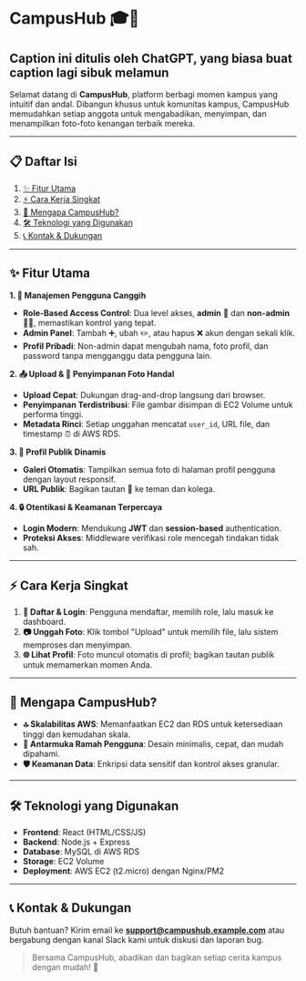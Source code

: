 # CampusHub 🎓📸

## Caption ini ditulis oleh ChatGPT, yang biasa buat caption lagi sibuk melamun

Selamat datang di **CampusHub**, platform berbagi momen kampus yang intuitif dan andal. Dibangun khusus untuk komunitas kampus, CampusHub memudahkan setiap anggota untuk mengabadikan, menyimpan, dan menampilkan foto-foto kenangan terbaik mereka.

---

## 📋 Daftar Isi

1. [✨ Fitur Utama](#-fitur-utama)
2. [⚡ Cara Kerja Singkat](#-cara-kerja-singkat)
3. [🚀 Mengapa CampusHub?](#-mengapa-campushub)
4. [🛠 Teknologi yang Digunakan](#-teknologi-yang-digunakan)
5. [📞 Kontak & Dukungan](#-kontak--dukungan)

---

## ✨ Fitur Utama

**1. 👥 Manajemen Pengguna Canggih**  
- **Role-Based Access Control**: Dua level akses, **admin** 🔑 dan **non-admin** 🧑‍🎓, memastikan kontrol yang tepat.  
- **Admin Panel**: Tambah ➕, ubah ✏️, atau hapus ❌ akun dengan sekali klik.  
- **Profil Pribadi**: Non-admin dapat mengubah nama, foto profil, dan password tanpa mengganggu data pengguna lain.

**2. 📤 Upload & 💾 Penyimpanan Foto Handal**  
- **Upload Cepat**: Dukungan drag-and-drop langsung dari browser.  
- **Penyimpanan Terdistribusi**: File gambar disimpan di EC2 Volume untuk performa tinggi.  
- **Metadata Rinci**: Setiap unggahan mencatat `user_id`, URL file, dan timestamp ⏰ di AWS RDS.

**3. 🌟 Profil Publik Dinamis**  
- **Galeri Otomatis**: Tampilkan semua foto di halaman profil pengguna dengan layout responsif.  
- **URL Publik**: Bagikan tautan 🔗 ke teman dan kolega.

**4. 🔒 Otentikasi & Keamanan Terpercaya**  
- **Login Modern**: Mendukung **JWT** dan **session-based** authentication.  
- **Proteksi Akses**: Middleware verifikasi role mencegah tindakan tidak sah.

---

## ⚡ Cara Kerja Singkat

1. **📝 Daftar & Login**: Pengguna mendaftar, memilih role, lalu masuk ke dashboard.  
2. **📷 Unggah Foto**: Klik tombol "Upload" untuk memilih file, lalu sistem memproses dan menyimpan.  
3. **🌐 Lihat Profil**: Foto muncul otomatis di profil; bagikan tautan publik untuk memamerkan momen Anda.

---

## 🚀 Mengapa CampusHub?

- **🔝 Skalabilitas AWS**: Memanfaatkan EC2 dan RDS untuk ketersediaan tinggi dan kemudahan skala.  
- **🎨 Antarmuka Ramah Pengguna**: Desain minimalis, cepat, dan mudah dipahami.  
- **🛡 Keamanan Data**: Enkripsi data sensitif dan kontrol akses granular.

---

## 🛠 Teknologi yang Digunakan

- **Frontend**: React (HTML/CSS/JS)  
- **Backend**: Node.js + Express  
- **Database**: MySQL di AWS RDS  
- **Storage**: EC2 Volume  
- **Deployment**: AWS EC2 (t2.micro) dengan Nginx/PM2

---

## 📞 Kontak & Dukungan

Butuh bantuan? Kirim email ke **support@campushub.example.com** atau bergabung dengan kanal Slack kami untuk diskusi dan laporan bug.

> Bersama CampusHub, abadikan dan bagikan setiap cerita kampus dengan mudah! 🎉
